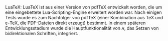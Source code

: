 LuaTeX: LuaTeX ist aus einer Version von pdfTeX entwickelt worden, die um eine eingebettete Lua-Scripting-Engine erweitert worden war. Nach einigen Tests wurde es zum Nachfolger von pdfTeX (einer Kombination aus TeX und ε-TeX, die PDF-Dateien direkt erzeugt) bestimmt. In einem späteren Entwicklungsstadium wurde die Hauptfunktionalität von א, das Setzen von bidirektionalen Schriften, integriert.
